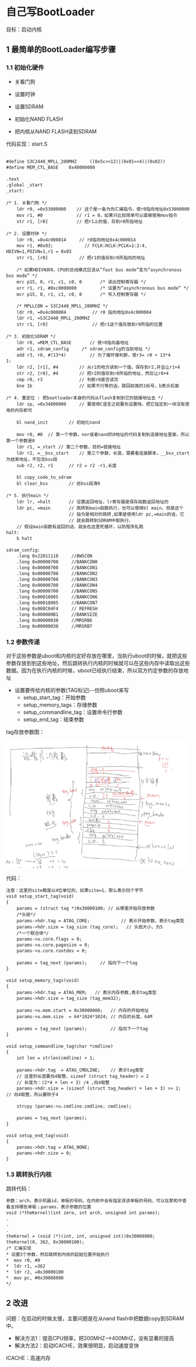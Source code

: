 # 自己写BootLoader

目标：启动内核

## 1 最简单的BootLoader编写步骤

### 1.1 初始化硬件

- 关看门狗
- 设置时钟
- 设置SDRAM
- 初始化NAND FLASH

- 把内核从NAND FLASH读到SDRAM

代码实现：start.S

```

#define S3C2440_MPLL_200MHZ     ((0x5c<<12)|(0x01<<4)|(0x02))
#define MEM_CTL_BASE    0x48000000

.text
.global _start
_start:

/* 1. 关看门狗 */
	ldr r0, =0x53000000    // 这个是一条为伪汇编指令，使r0指向地址0x53000000
	mov r1, #0			   // r1 = 0，如果只比较简单可以直接使用mov指令
	str r1, [r0]           // 把r1上的值，存到r0所指地址

/* 2. 设置时钟 */
	ldr r0, =0x4c000014		// r0指向地址0x4c000014
	mov r1, #0x03;            // FCLK:HCLK:PCLK=1:2:4, HDIVN=1,PDIVN=1,r1 = 0x03
	str r1, [r0]     		// 把r1的值存到r0所指向的地址

	/* 如果HDIVN非0，CPU的总线模式应该从“fast bus mode”变为“asynchronous bus mode” */
	mrc	p15, 0, r1, c1, c0, 0		/* 读出控制寄存器 */ 
	orr	r1, r1, #0xc0000000			/* 设置为“asynchronous bus mode” */
	mcr	p15, 0, r1, c1, c0, 0		/* 写入控制寄存器 */

	/* MPLLCON = S3C2440_MPLL_200MHZ */
	ldr r0, =0x4c000004          // r0 指向地址0x4c000004
	ldr r1, =S3C2440_MPLL_200MHZ
	str r1, [r0]                 // 把r1这个值存放到r0所指的位置

/* 3. 初始化SDRAM */
	ldr r0, =MEM_CTL_BASE		// 使r0指向基地址
	adr r1, sdram_config     /* sdram_config的当前地址 */
	add r3, r0, #(13*4)			// 为了循环做判断，使r3= r0 + 13*4
1:
	ldr r2, [r1], #4		// 从r1的地方读到一个值。保存到r2,并且让r1+4
	str r2, [r0], #4     	// 把r2的值存到r0所指的地址，然后让r0+4
	cmp r0, r3              // 判断r0是否读完
	bne 1b					// 如果不行等的话，跳回前面的1标号，b表示后面

/* 4. 重定位 : 把bootloader本身的代码从flash复制到它的链接地址去 */
	ldr sp, =0x34000000		// 要使用C语言之前要先设置栈，把它指定到一块没有使用的内存即可

	bl nand_init		// 初始化nand

	mov r0, #0	// 第一个参数，nor或者nand的0地址的代码复制到连接地址里面，所以第一个参数是0
	ldr r1, =_start	// 第二个参数，目的=链接地址
	ldr r2, =__bss_start	// 第三个参数，长度，需要看连接脚本，__bss_start为结束地址，不包含bss段
	sub r2, r2, r1		// r2 = r2 -r1,长度
	
	bl copy_code_to_sdram
	bl clear_bss		// 给bss段清0
	
/* 5. 执行main */
	ldr lr, =halt		// 设置返回地址，lr寄存器是保存函数返回地址的
	ldr pc, =main		// 跳转到main函数执行，也可以使用bl main，但是这个
						// 指令是相对的跳转,如果是使用ldr pc,=main的话，它
						// 就会跳转到SDRAM中取执行，
	// 假设main函数有返回的话，就会在这里死循环，以防程序乱跑		
halt:
	b halt

sdram_config:
	.long 0x22011110	 //BWSCON
	.long 0x00000700	 //BANKCON0
	.long 0x00000700	 //BANKCON1
	.long 0x00000700	 //BANKCON2
	.long 0x00000700	 //BANKCON3  
	.long 0x00000700	 //BANKCON4
	.long 0x00000700	 //BANKCON5
	.long 0x00018005	 //BANKCON6
	.long 0x00018005	 //BANKCON7
	.long 0x008C04F4	 // REFRESH
	.long 0x000000B1	 //BANKSIZE
	.long 0x00000030	 //MRSRB6
	.long 0x00000030	 //MRSRB7
```

### 1.2 参数传递 

对于这些参数是uboot和内核约定好存放在哪里，当执行uboot的时候，就把这些参数存放到到这些地址，然后跳转执行内核的时候就可以在这些内存中读取出这些数据。因为在执行内核的时候，uboot已经执行结束，所以双方约定参数的存放地址

- 设置要传给内核的参数(TAG标记)--仿照uboot来写
  - setup_start_tag：开始参数
  - setup_memory_tags：存储参数
  - setup_commandline_tag：设置命令行参数
  - setup_end_tag：结束参数

tag存放参数图：

![1556867092035](images/BootLoader.png)

代码：

```
注意：这里的site都是以4位单位的，如果site=1，那么表示四个字节
void setup_start_tag(void)
{
	params = (struct tag *)0x30000100; // 从哪里开始存放参数
	/*头部*/
	params->hdr.tag = ATAG_CORE;			// 表示开始参数，表示tag类型
	params->hdr.size = tag_size (tag_core);   // 头部大小，为5
	/*一个联合体*/
	params->u.core.flags = 0;
	params->u.core.pagesize = 0;
	params->u.core.rootdev = 0;

	params = tag_next (params);		// 指向下一个tag
}

void setup_memory_tags(void)      
{
	params->hdr.tag = ATAG_MEM;   // 表示内存参数,表示tag类型
	params->hdr.size = tag_size (tag_mem32);
	
	params->u.mem.start = 0x30000000;   // 内存的开始地址
	params->u.mem.size  = 64*1024*1024; // 内存的长度，64M
	
	params = tag_next (params);		    // 指向下一个tag
}

void setup_commandline_tag(char *cmdline)
{
	int len = strlen(cmdline) + 1;
	
	params->hdr.tag  = ATAG_CMDLINE;    // 表示tag类型
	// 这里的长度要向4取整，sizeof (struct tag_header) = 2
	// 长度为：(2*4 + len + 3) /4 ,向4取整
	params->hdr.size = (sizeof (struct tag_header) + len + 3) >> 2;  // 向4取整，所以要除于4

	strcpy (params->u.cmdline.cmdline, cmdline);

	params = tag_next (params);
}

void setup_end_tag(void)
{
	params->hdr.tag = ATAG_NONE;
	params->hdr.size = 0;
}
```



### 1.3 跳转执行内核

跳转代码：

```
参数：arch，表示机器id，单板的号码，在内核中会有指定该该单板的号码，可以在那和中查看支持哪些单板；params，表示参数的位置
void (*theKernel)(int zero, int arch, unsigned int params);
.
.
.
theKernel = (void (*)(int, int, unsigned int))0x30008000;
theKernel(0, 362, 0x30000100);  
/* 汇编实现
* 设置3个参数，然后跳转到内核的起始位置开始执行
*  mov r0, #0
*  ldr r1, =362
*  ldr r2, =0x30000100
*  mov pc, #0x30008000 
*/
```

## 2 改进

问题：在启动的时候太慢，主要问题是在从nand flash中把数据copy到SDRAM中。

- 解决方法1：提高CPU频率，把200MHZ-->400MHZ，没有显著的提高
- 解决方法2：启动ICACHE，效果很明显，启动速度变快

ICACHE：高速内存



